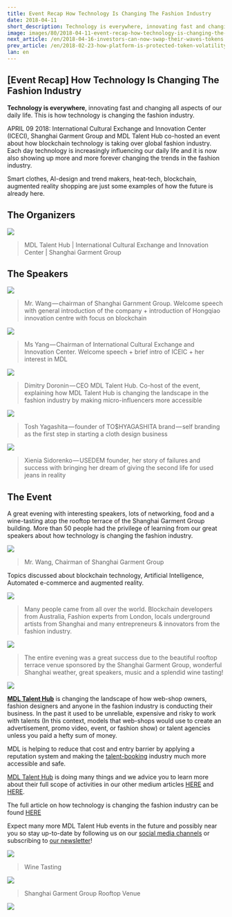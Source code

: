 ```yaml
---
title: Event Recap How Technology Is Changing The Fashion Industry
date: 2018-04-11
short_description: Technology is everywhere, innovating fast and changing all aspects of our daily life. This is how technology is changing the fashion industry.
image: images/80/2018-04-11-event-recap-how-technology-is-changing-the-fashion-industry1.jpeg
next_article: /en/2018-04-16-investors-can-now-swap-their-waves-tokens
prev_article: /en/2018-02-23-how-platform-is-protected-token-volatility
lan: en
---
```


## [Event Recap] How Technology Is Changing The Fashion Industry

**Technology is everywhere**, innovating fast and changing all aspects of our daily life. This is how technology is changing the fashion industry.

APRIL 09 2018: International Cultural Exchange and Innovation Center (ICECI), Shanghai Garment Group and MDL Talent Hub co-hosted an event about how blockchain technology is taking over global fashion industry. Each day technology is increasingly influencing our daily life and it is now also showing up more and more forever changing the trends in the fashion industry.

Smart clothes, AI-design and trend makers, heat-tech, blockchain, augmented reality shopping are just some examples of how the future is already here.

## The Organizers

![](/images/80/2018-04-11-event-recap-how-technology-is-changing-the-fashion-industry1.jpeg)

>MDL Talent Hub | International Cultural Exchange and Innovation Center | Shanghai Garment Group

## The Speakers

![](/images/80/2018-04-11-event-recap-how-technology-is-changing-the-fashion-industry2.jpeg)

>Mr. Wang — chairman of Shanghai Garnment Group. Welcome speech with general introduction of the company + introduction of Hongqiao innovation centre with focus on blockchain

![](/images/80/2018-04-11-event-recap-how-technology-is-changing-the-fashion-industry3.jpeg)

>Ms Yang — Chairman of International Cultural Exchange and Innovation Center. Welcome speech + brief intro of ICEIC + her interest in MDL

![](/images/80/2018-04-11-event-recap-how-technology-is-changing-the-fashion-industry4.jpeg)

>Dimitry Doronin — CEO MDL Talent Hub. Co-host of the event, explaining how MDL Talent Hub is changing the landscape in the fashion industry by making micro-influencers more accessible

![](/images/80/2018-04-11-event-recap-how-technology-is-changing-the-fashion-industry5.png)

>Tosh Yagashita — founder of TO$HYAGASHITA brand — self branding as the first step in starting a cloth design business

![](/images/80/2018-04-11-event-recap-how-technology-is-changing-the-fashion-industry6.png)

>Xienia Sidorenko — USEDEM founder, her story of failures and success with bringing her dream of giving the second life for used jeans in reality


## The Event
A great evening with interesting speakers, lots of networking, food and a wine-tasting atop the rooftop terrace of the Shanghai Garment Group building. More than 50 people had the privilege of learning from our great speakers about how technology is changing the fashion industry.


![](/images/80/2018-04-11-event-recap-how-technology-is-changing-the-fashion-industry7.png)

>Mr. Wang, Chairman of Shanghai Garment Group

Topics discussed about blockchain technology, Artificial Intelligence, Automated e-commerce and augmented reality.

![](/images/80/2018-04-11-event-recap-how-technology-is-changing-the-fashion-industry8.jpeg)


>Many people came from all over the world. Blockchain developers from Australia, Fashion experts from London, locals underground artists from Shanghai and many entrepreneurs & innovators from the fashion industry.

![](/images/80/2018-04-11-event-recap-how-technology-is-changing-the-fashion-industry9.jpeg)

>The entire evening was a great success due to the beautiful rooftop terrace venue sponsored by the Shanghai Garment Group, wonderful Shanghai weather, great speakers, music and a splendid wine tasting!



![](/images/80/2018-04-11-event-recap-how-technology-is-changing-the-fashion-industry10.jpeg)

[**MDL Talent Hub**](https://www.mdl.life/) is changing the landscape of how web-shop owners, fashion designers and anyone in the fashion industry is conducting their business. In the past it used to be unreliable, expensive and risky to work with talents (In this context, models that web-shops would use to create an advertisement, promo video, event, or fashion show) or talent agencies unless you paid a hefty sum of money.

MDL is helping to reduce that cost and entry barrier by applying a reputation system and making the [talent-booking](https://en.wikipedia.org/wiki/Talent_agent) industry much more accessible and safe.

[MDL Talent Hub](https://www.mdl.life/) is doing many things and we advice you to learn more about their full scope of activities in our other medium articles [HERE](https://medium.com/@dd_96182/10-ways-to-improve-the-talent-booking-industry-66c8966e422e) and [HERE](https://medium.com/@dd_96182/how-one-small-company-is-changing-the-entertainment-industry-773bda3fcb79).

The full article on how technology is changing the fashion industry can be found [HERE](https://medium.com/@dd_96182/how-tech-is-taking-over-the-fashion-industry-72a0a22693fb)

Expect many more MDL Talent Hub events in the future and possibly near you so stay up-to-date by following us on our [social media channels](https://www.facebook.com/mdl.wtf) or subscribing to [our newsletter](https://www.mdl.life/)!

![](/images/80/2018-04-11-event-recap-how-technology-is-changing-the-fashion-industry11.jpeg)

>Wine Tasting

![](/images/80/2018-04-11-event-recap-how-technology-is-changing-the-fashion-industry12.jpeg)

>Shanghai Garment Group Rooftop Venue

![](/images/80/2018-04-11-event-recap-how-technology-is-changing-the-fashion-industry13.jpeg)






